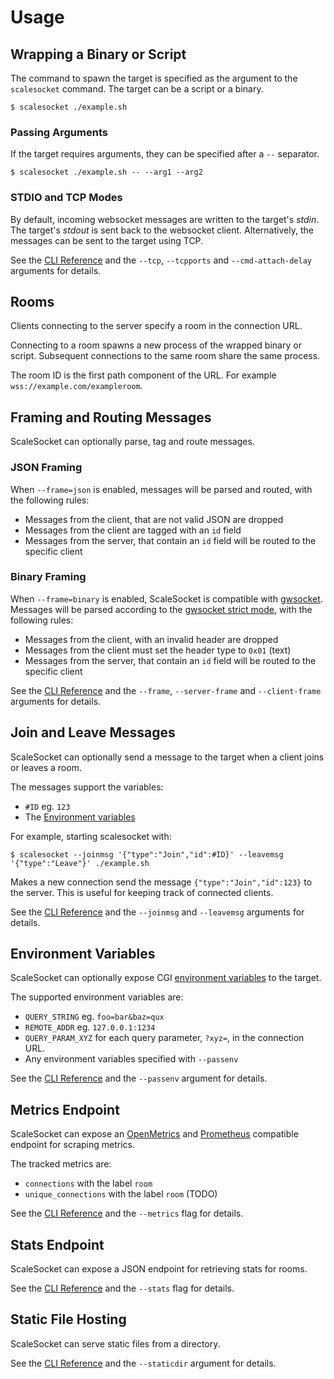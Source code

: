 # Usage

## Wrapping a Binary or Script

The command to spawn the target is specified as the argument to the `scalesocket` command.
The target can be a script or a binary.

```console
$ scalesocket ./example.sh
```

### Passing Arguments

If the target requires arguments, they can be specified after a `--` separator.

```console
$ scalesocket ./example.sh -- --arg1 --arg2
```

### STDIO and TCP Modes

By default, incoming websocket messages are written to the target's *stdin*.
The target's *stdout* is sent back to the websocket client.
Alternatively, the messages can be sent to the target using TCP.

See the [CLI Reference](/man/cli.md) and the `--tcp`, `--tcpports` and `--cmd-attach-delay` arguments for details.

## Rooms

Clients connecting to the server specify a room in the connection URL.

Connecting to a room spawns a new process of the wrapped binary or script. Subsequent connections to the same room share the same process.

The room ID is the first path component of the URL. For example `wss://example.com/exampleroom`.

## Framing and Routing Messages

ScaleSocket can optionally parse, tag and route messages.

### JSON Framing

When `--frame=json` is enabled, messages will be parsed and routed, with the following rules:
* Messages from the client, that are not valid JSON are dropped
* Messages from the client are tagged with an `id` field
* Messages from the server, that contain an `id` field will be routed to the specific client

### Binary Framing

When `--frame=binary` is enabled, ScaleSocket is compatible with [gwsocket](https://gwsocket.io/). Messages will be parsed according to the [gwsocket strict mode](https://gwsocket.io/man#man-strict-mode), with the following rules:
* Messages from the client, with an invalid header are dropped
* Messages from the client must set the header type to `0x01` (text)
* Messages from the server, that contain an `id` field will be routed to the specific client

See the [CLI Reference](/man/cli.md) and the `--frame`, `--server-frame` and `--client-frame` arguments for details.

## Join and Leave Messages

ScaleSocket can optionally send a message to the target when a client joins or leaves a room.

The messages support the variables:
* `#ID` eg. `123`
* The [Environment variables](#environment-variables)

For example, starting scalesocket with:

```console
$ scalesocket --joinmsg '{"type":"Join","id":#ID}' --leavemsg '{"type":"Leave"}' ./example.sh
```

Makes a new connection send the message `{"type":"Join","id":123}` to the server. This is useful for keeping track of connected clients.


See the [CLI Reference](/man/cli.md) and the `--joinmsg` and `--leavemsg` arguments for details.

## Environment Variables

ScaleSocket can optionally expose CGI [environment variables](https://www.rfc-editor.org/rfc/rfc3875.html) to the target.


The supported environment variables are:
* `QUERY_STRING` eg. `foo=bar&baz=qux`
* `REMOTE_ADDR` eg. `127.0.0.1:1234`
* `QUERY_PARAM_XYZ` for each query parameter, `?xyz=`, in the connection URL.
* Any environment variables specified with `--passenv`

See the [CLI Reference](/man/cli.md) and the `--passenv` argument for details.

## Metrics Endpoint

ScaleSocket can expose an [OpenMetrics](https://openmetrics.io/) and [Prometheus](https://prometheus.io/) compatible endpoint for scraping metrics.

The tracked metrics are:
* `connections` with the label `room`
* `unique_connections` with the label `room` (TODO)

See the [CLI Reference](/man/cli.md) and the `--metrics` flag for details.

## Stats Endpoint

ScaleSocket can expose a JSON endpoint for retrieving stats for rooms.

See the [CLI Reference](/man/cli.md) and the `--stats` flag for details.

## Static File Hosting

ScaleSocket can serve static files from a directory.

See the [CLI Reference](/man/cli.md) and the `--staticdir` argument for details.